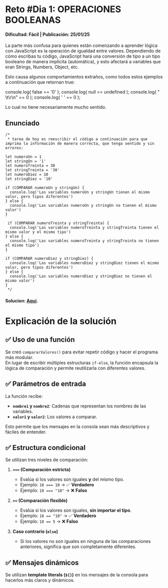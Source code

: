 # Reto #Dia 1: OPERACIONES BOOLEANAS
#### Dificultad: Fácil | Publicación: 25/01/25 

La parte más confusa para quienes están comenzando a aprender lógica con JavaScript es la operación de igualdad entre valores. Dependiendo de cómo escribas tu código, JavaScript hará una conversión de tipo a un tipo booleano de manera implícita (automática), y esto afectará a variables que eran Strings, Numbers, Object, etc.

Esto causa algunos comportamientos extraños, como todos estos ejemplos a continuación que retornan true:

console.log( false == '0' );
console.log( null == undefined );
console.log( " \t\r\n" == 0 );
console.log( ' ' == 0 );

Lo cual no tiene necesariamente mucho sentido.

## Enunciado

```
/*
 * tarea de hoy es reescribir el código a continuación para que imprima la información de manera correcta, que tenga sentido y sin errores:

let numeroUn = 1
let stringUn = '1'
let numeroTreinta = 30
let stringTreinta = '30'
let numeroDiez = 10
let stringDiez = '10'

if (COMPARAR numeroUn y stringUn) {
  console.log('Las variables numeroUn y stringUn tienen el mismo valor, pero tipos diferentes')
} else {
  console.log('Las variables numeroUn y stringUn no tienen el mismo valor')
}

 if (COMPARAR numeroTreinta y stringTreinta) {
  console.log('Las variables numeroTreinta y stringTreinta tienen el mismo valor y el mismo tipo')
} else {
  console.log('Las variables numeroTreinta y stringTreinta no tienen el mismo tipo')
}

if (COMPARAR numeroDiez y stringDiez) {
  console.log('Las variables numeroDiez y stringDiez tienen el mismo valor, pero tipos diferentes')
} else {
  console.log('Las variables numeroDiez y stringDiez no tienen el mismo valor')
}
 */
```
#### Solucion:  **[Aquí](Dia%20%231%20-Operaciones%20Booleanas/day-1.js)**.

# Explicación de la solución

## ✅ Uso de una función
Se creó `compararValores()` para evitar repetir código y hacer el programa más modular.  
En lugar de escribir múltiples estructuras `if-else`, la función encapsula la lógica de comparación y permite reutilizarla con diferentes valores.

## ✅ Parámetros de entrada
La función recibe:
- **`nombre1` y `nombre2`**: Cadenas que representan los nombres de las variables.
- **`valor1` y `valor2`**: Los valores a comparar.

Esto permite que los mensajes en la consola sean más descriptivos y fáciles de entender.

## ✅ Estructura condicional
Se utilizan tres niveles de comparación:

1. **`===` (Comparación estricta)**  
   - Evalúa si los valores son iguales **y** del mismo tipo.  
   - Ejemplo: `10 === 10` → ✅ **Verdadero**  
   - Ejemplo: `10 === "10"` → ❌ **Falso**  

2. **`==` (Comparación flexible)**  
   - Evalúa si los valores son iguales, **sin importar el tipo**.  
   - Ejemplo: `10 == "10"` → ✅ **Verdadero**  
   - Ejemplo: `10 == 5` → ❌ **Falso**  

3. **Caso contrario (`else`)**  
   - Si los valores no son iguales en ninguna de las comparaciones anteriores, significa que son completamente diferentes.

## ✅ Mensajes dinámicos
Se utilizan **template literals (`${}`)** en los mensajes de la consola para hacerlos más claros y dinámicos.  

